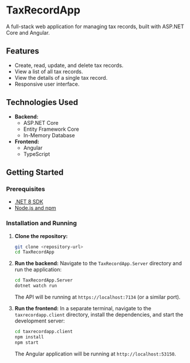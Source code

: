 # TaxRecordApp

A full-stack web application for managing tax records, built with ASP.NET Core and Angular.

## Features

*   Create, read, update, and delete tax records.
*   View a list of all tax records.
*   View the details of a single tax record.
*   Responsive user interface.

## Technologies Used

*   **Backend:**
    *   ASP.NET Core
    *   Entity Framework Core
    *   In-Memory Database
*   **Frontend:**
    *   Angular
    *   TypeScript

## Getting Started

### Prerequisites

*   [.NET 8 SDK](https://dotnet.microsoft.com/download/dotnet/8.0)
*   [Node.js and npm](https://nodejs.org/en/)

### Installation and Running

1.  **Clone the repository:**
    ```bash
    git clone <repository-url>
    cd TaxRecordApp
    ```

2.  **Run the backend:**
    Navigate to the `TaxRecordApp.Server` directory and run the application:
    ```bash
    cd TaxRecordApp.Server
    dotnet watch run
    ```
    The API will be running at `https://localhost:7134` (or a similar port).

3.  **Run the frontend:**
    In a separate terminal, navigate to the `taxrecordapp.client` directory, install the dependencies, and start the development server:
    ```bash
    cd taxrecordapp.client
    npm install
    npm start
    ```
    The Angular application will be running at `http://localhost:53150`.
